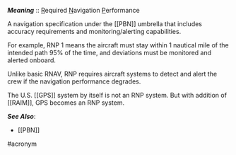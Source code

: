 ***Meaning*** :: <u>R</u>equired <u>N</u>avigation <u>P</u>erformance

A navigation specification under the [[PBN]] umbrella that includes accuracy requirements and monitoring/alerting capabilities.
    
For example, RNP 1 means the aircraft must stay within 1 nautical mile of the intended path 95% of the time, and deviations must be monitored and alerted onboard.
    
Unlike basic RNAV, RNP requires aircraft systems to detect and alert the crew if the navigation performance degrades.

The U.S. [[GPS]] system by itself is not an RNP system. But with addition of [[RAIM]], GPS becomes an RNP system.

***See Also***:
- [[PBN]]

#acronym